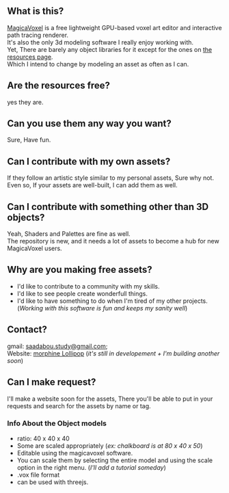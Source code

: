 ## What is this?

[MagicaVoxel](https://ephtracy.github.io/) is a free lightweight GPU-based voxel art editor and interactive path tracing renderer.<br />
It's also the only 3d modeling software I really enjoy working with.<br />
Yet, There are barely any object libraries for it except for the ones on [the resources page](https://ephtracy.github.io/index.html?page=mv_resource).<br />
Which I intend to change by modeling an asset as often as I can. <br />

## Are the resources free?

yes they are.

## Can you use them any way you want?

Sure, Have fun.

## Can I contribute with my own assets?

If they follow an artistic style similar to my personal assets, Sure why not.<br />
Even so, If your assets are well-built, I can add them as well.<br />

## Can I contribute with something other than 3D objects?

Yeah, Shaders and Palettes are fine as well.<br />
The repository is new, and it needs a lot of assets to become a hub for new MagicaVoxel users.<br />

## Why are you making free assets?

- I'd like to contribute to a community with my skills.<br />
- I'd like to see people create wonderfull things.<br />
- I'd like to have something to do when I'm tired of my other projects. (*Working with this software is fun and keeps my sanity well*)<br />

## Contact?

gmail: saadabou.study@gmail.com;<br />
Website: [morphine Lollipop](https://ssenseii.github.io/MorphineLollipop/) (*it's still in developement + I'm building another soon*)<br />

## Can I make request?

I'll make a website soon for the assets, There you'll be able to put in your requests and search for the assets by name or tag.

### Info About the Object models

- ratio: 40 x 40 x 40<br />
- Some are scaled appropriately (*ex: chalkboard is at 80 x 40 x 50*)
- Editable using the magicavoxel software.<br />
- You can scale them by selecting the entire model and using the scale option in the right menu. (*I'll add a tutorial someday*)<br />
- .vox file format<br />
- can be used with threejs. <br />